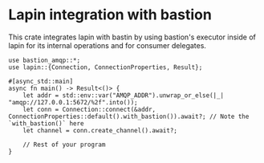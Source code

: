 # Lapin integration with bastion

This crate integrates lapin with bastin by using bastion's executor inside of lapin
for its internal operations and for consumer delegates.

```
use bastion_amqp::*;
use lapin::{Connection, ConnectionProperties, Result};

#[async_std::main]
async fn main() -> Result<()> {
    let addr = std::env::var("AMQP_ADDR").unwrap_or_else(|_| "amqp://127.0.0.1:5672/%2f".into());
    let conn = Connection::connect(&addr, ConnectionProperties::default().with_bastion()).await?; // Note the `with_bastion()` here
    let channel = conn.create_channel().await?;

    // Rest of your program
}
```
